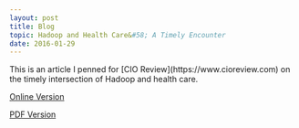 ```yaml
---
layout: post
title: Blog
topic: Hadoop and Health Care&#58; A Timely Encounter
date: 2016-01-29
---
```

<div class="content" markdown="1">
This is an article I penned for [CIO Review](https://www.cioreview.com) on the timely intersection of Hadoop and health care.

[Online Version](https://opensource.cioreview.com/cxoinsight/hadoop-and-health-care-a-timely-encounter-nid-11843-cid-92.html)

[PDF Version](https://www.dropbox.com/s/wssnwvadno1fgc4/cio-magazine-article-large.pdf?dl=0)
</div>
